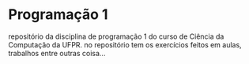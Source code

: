 # Programação 1

repositório da disciplina de programação 1 do curso de Ciência da Computação da UFPR. no repositório tem os exercícios feitos em aulas, trabalhos entre outras coisa...

